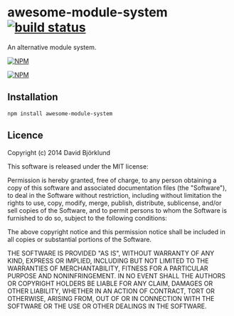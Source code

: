 # awesome-module-system[![build status](https://secure.travis-ci.org/kesla/awesome-module-system.png)](http://travis-ci.org/kesla/awesome-module-system)

An alternative module system.

[![NPM](https://nodei.co/npm/awesome-module-system.png?downloads&stars)](https://nodei.co/npm/awesome-module-system/)

[![NPM](https://nodei.co/npm-dl/awesome-module-system.png)](https://nodei.co/npm/awesome-module-system/)

## Installation

```
npm install awesome-module-system
```

## Licence

Copyright (c) 2014 David Björklund

This software is released under the MIT license:

Permission is hereby granted, free of charge, to any person obtaining a copy
of this software and associated documentation files (the "Software"), to deal
in the Software without restriction, including without limitation the rights
to use, copy, modify, merge, publish, distribute, sublicense, and/or sell
copies of the Software, and to permit persons to whom the Software is
furnished to do so, subject to the following conditions:

The above copyright notice and this permission notice shall be included in
all copies or substantial portions of the Software.

THE SOFTWARE IS PROVIDED "AS IS", WITHOUT WARRANTY OF ANY KIND, EXPRESS OR
IMPLIED, INCLUDING BUT NOT LIMITED TO THE WARRANTIES OF MERCHANTABILITY,
FITNESS FOR A PARTICULAR PURPOSE AND NONINFRINGEMENT. IN NO EVENT SHALL THE
AUTHORS OR COPYRIGHT HOLDERS BE LIABLE FOR ANY CLAIM, DAMAGES OR OTHER
LIABILITY, WHETHER IN AN ACTION OF CONTRACT, TORT OR OTHERWISE, ARISING FROM,
OUT OF OR IN CONNECTION WITH THE SOFTWARE OR THE USE OR OTHER DEALINGS IN
THE SOFTWARE.
